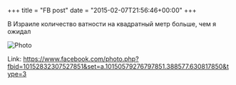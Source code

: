 +++
title = "FB post"
date = "2015-02-07T21:56:46+00:00"
+++

В Израиле количество ватности на квадратный метр больше, чем я ожидал

![Photo](https://scontent.xx.fbcdn.net/v/t1.0-0/p130x130/10920947_10152832307527851_6773814598728785026_n.jpg?oh=5d2a98d4403f93c405df4851b1b14ff9&oe=596645CB)


Link: https://www.facebook.com/photo.php?fbid=10152832307527851&set=a.10150579276797851.388577.630817850&type=3
